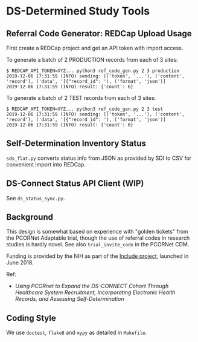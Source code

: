 # DS-Determined Study Tools


## Referral Code Generator: REDCap Upload Usage

First create a REDCap project and get an API token with import access.

To generate a batch of 2 PRODUCTION records from each of 3 sites:

```
$ REDCAP_API_TOKEN=XYZ... python3 ref_code_gen.py 2 3 production
2019-12-06 17:31:59 (INFO) sending: [('token', '...'), ('content', 'record'), ('data', '[{"record_id": '), ('format', 'json')]
2019-12-06 17:31:59 (INFO) result: {'count': 6}
```
To generate a batch of 2 TEST records from each of 3 sites:

```
$ REDCAP_API_TOKEN=XYZ... python3 ref_code_gen.py 2 3 test
2019-12-06 17:31:59 (INFO) sending: [('token', '...'), ('content', 'record'), ('data', '[{"record_id": '), ('format', 'json')]
2019-12-06 17:31:59 (INFO) result: {'count': 6}
```
## Self-Determination Inventory Status

`sds_flat.py` converts status info from JSON as provided by SDI to CSV
for convenient import into REDCap.


## DS-Connect Status API Client (WIP)

See `ds_status_sync.py`.


## Background

This design is somewhat based on experience with "golden tickets" from
the PCORNet Adaptable trial, though the use of referral codes in
research studies is hardly novel. See also `trial_invite_code` in the
PCORNet CDM.

Funding is provided by the NIH as part of the [Include project][i],
launched in June 2018.

Ref:
  - _Using PCORnet to Expand the DS-CONNECT Cohort Through Healthcare
    System Recruitment, Incorporating Electronic Health Records, and
    Assessing Self-Determination_

[i]: https://www.nih.gov/include-project

## Coding Style

We use `doctest`, `flake8` and `mypy` as detailed in `Makefile`.

